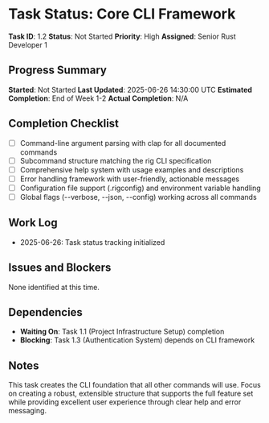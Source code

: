 # Task Status: Core CLI Framework

**Task ID**: 1.2
**Status**: Not Started
**Priority**: High
**Assigned**: Senior Rust Developer 1

## Progress Summary
**Started**: Not Started
**Last Updated**: 2025-06-26 14:30:00 UTC
**Estimated Completion**: End of Week 1-2
**Actual Completion**: N/A

## Completion Checklist
- [ ] Command-line argument parsing with clap for all documented commands
- [ ] Subcommand structure matching the rig CLI specification
- [ ] Comprehensive help system with usage examples and descriptions
- [ ] Error handling framework with user-friendly, actionable messages
- [ ] Configuration file support (.rigconfig) and environment variable handling
- [ ] Global flags (--verbose, --json, --config) working across all commands

## Work Log
- 2025-06-26: Task status tracking initialized

## Issues and Blockers
None identified at this time.

## Dependencies
- **Waiting On**: Task 1.1 (Project Infrastructure Setup) completion
- **Blocking**: Task 1.3 (Authentication System) depends on CLI framework

## Notes
This task creates the CLI foundation that all other commands will use. Focus on creating a robust, extensible structure that supports the full feature set while providing excellent user experience through clear help and error messaging.